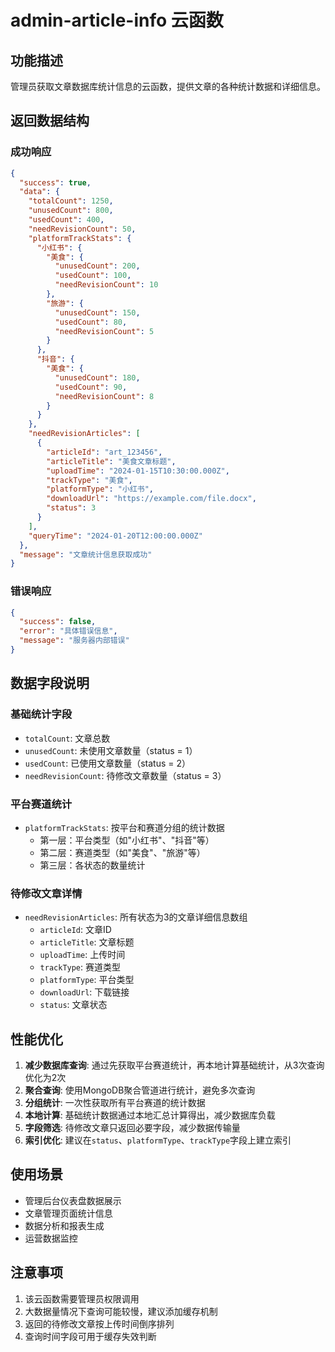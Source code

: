 # admin-article-info 云函数

## 功能描述
管理员获取文章数据库统计信息的云函数，提供文章的各种统计数据和详细信息。

## 返回数据结构

### 成功响应
```json
{
  "success": true,
  "data": {
    "totalCount": 1250,
    "unusedCount": 800,
    "usedCount": 400,
    "needRevisionCount": 50,
    "platformTrackStats": {
      "小红书": {
        "美食": {
          "unusedCount": 200,
          "usedCount": 100,
          "needRevisionCount": 10
        },
        "旅游": {
          "unusedCount": 150,
          "usedCount": 80,
          "needRevisionCount": 5
        }
      },
      "抖音": {
        "美食": {
          "unusedCount": 180,
          "usedCount": 90,
          "needRevisionCount": 8
        }
      }
    },
    "needRevisionArticles": [
      {
        "articleId": "art_123456",
        "articleTitle": "美食文章标题",
        "uploadTime": "2024-01-15T10:30:00.000Z",
        "trackType": "美食",
        "platformType": "小红书",
        "downloadUrl": "https://example.com/file.docx",
        "status": 3
      }
    ],
    "queryTime": "2024-01-20T12:00:00.000Z"
  },
  "message": "文章统计信息获取成功"
}
```

### 错误响应
```json
{
  "success": false,
  "error": "具体错误信息",
  "message": "服务器内部错误"
}
```

## 数据字段说明

### 基础统计字段
- `totalCount`: 文章总数
- `unusedCount`: 未使用文章数量（status = 1）
- `usedCount`: 已使用文章数量（status = 2）
- `needRevisionCount`: 待修改文章数量（status = 3）

### 平台赛道统计
- `platformTrackStats`: 按平台和赛道分组的统计数据
  - 第一层：平台类型（如"小红书"、"抖音"等）
  - 第二层：赛道类型（如"美食"、"旅游"等）
  - 第三层：各状态的数量统计

### 待修改文章详情
- `needRevisionArticles`: 所有状态为3的文章详细信息数组
  - `articleId`: 文章ID
  - `articleTitle`: 文章标题
  - `uploadTime`: 上传时间
  - `trackType`: 赛道类型
  - `platformType`: 平台类型
  - `downloadUrl`: 下载链接
  - `status`: 文章状态

## 性能优化

1. **减少数据库查询**: 通过先获取平台赛道统计，再本地计算基础统计，从3次查询优化为2次
2. **聚合查询**: 使用MongoDB聚合管道进行统计，避免多次查询
3. **分组统计**: 一次性获取所有平台赛道的统计数据
4. **本地计算**: 基础统计数据通过本地汇总计算得出，减少数据库负载
5. **字段筛选**: 待修改文章只返回必要字段，减少数据传输量
6. **索引优化**: 建议在`status`、`platformType`、`trackType`字段上建立索引

## 使用场景

- 管理后台仪表盘数据展示
- 文章管理页面统计信息
- 数据分析和报表生成
- 运营数据监控

## 注意事项

1. 该云函数需要管理员权限调用
2. 大数据量情况下查询可能较慢，建议添加缓存机制
3. 返回的待修改文章按上传时间倒序排列
4. 查询时间字段可用于缓存失效判断